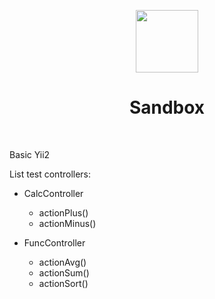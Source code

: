 <p align="center">
    <a href="https://github.com/yiisoft" target="_blank">
        <img src="https://avatars0.githubusercontent.com/u/993323" height="100px">
    </a>
    <h1 align="center">Sandbox</h1>
    <br>
</p>

Basic Yii2

List test controllers:
 * CalcController
   * actionPlus()
   * actionMinus()
   

 * FuncController
   * actionAvg()
   * actionSum()
   * actionSort()


